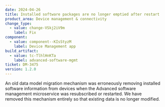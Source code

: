 ```yaml
---
date: 2024-04-26
title: Installed software packages are no longer emptied after restart of the Advanced software management microservice
product_area: Device management & connectivity
change_type:
  - value: change-VSkj2iV9m
    label: Fix
component:
  - value: component--KIsStyzM
    label: Device Management app
build_artifact:
  - value: tc-TlhlHnKTa
    label: advanced-software-mgmt
ticket: DM-3475
version: 1.2.0
---
```

An old data model migration mechanism was erroneously removing installed software information from devices when the Advanced software management microservice was resubscribed or restarted. We have removed this mechanism entirely so that existing data is no longer modified.
